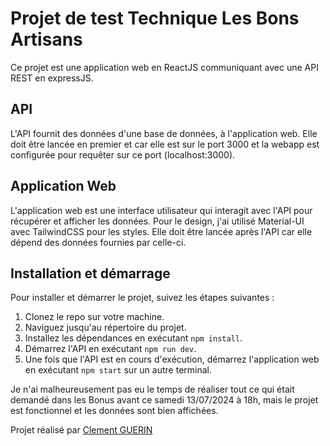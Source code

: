 # Projet de test Technique Les Bons Artisans

Ce projet est une application web en ReactJS communiquant avec une API REST en expressJS.

## API

L'API fournit des données d'une base de données, à l'application web. Elle doit être lancée en premier et car elle est sur le port 3000 et la webapp est configurée pour requêter sur ce port (localhost:3000).

## Application Web

L'application web est une interface utilisateur qui interagit avec l'API pour récupérer et afficher les données. 
Pour le design, j'ai utilisé Material-UI avec TailwindCSS pour les styles.
Elle doit être lancée après l'API car elle dépend des données fournies par celle-ci.

## Installation et démarrage

Pour installer et démarrer le projet, suivez les étapes suivantes :

1. Clonez le repo sur votre machine.
2. Naviguez jusqu'au répertoire du projet.
3. Installez les dépendances en exécutant `npm install`.
4. Démarrez l'API en exécutant `npm run dev`.
5. Une fois que l'API est en cours d'exécution, démarrez l'application web en exécutant `npm start` sur un autre terminal.

Je n'ai malheureusement pas eu le temps de réaliser tout ce qui était demandé dans les Bonus avant ce samedi 13/07/2024 à 18h,
mais le projet est fonctionnel et les données sont bien affichées.


Projet réalisé par [Clement GUERIN](https://www.linkedin.com/in/clement-guerin1/)